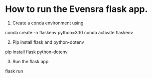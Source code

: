 # How to run the Evensra flask app.
1) Create a conda environment using

conda create -n flaskenv python=3.10
conda activate flaskenv

2) Pip install flask and python-dotenv

pip install flask python-dotenv

3) Run the flask app

flask run